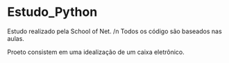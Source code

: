 # Estudo_Python
Estudo realizado pela School of Net. /n
Todos os código são baseados nas aulas.

Proeto consistem em uma idealização de um caixa eletrônico.